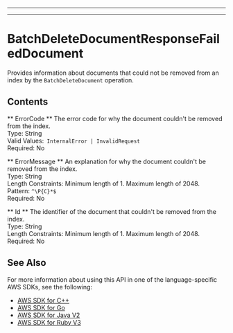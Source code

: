 --------

--------

# BatchDeleteDocumentResponseFailedDocument<a name="API_BatchDeleteDocumentResponseFailedDocument"></a>

Provides information about documents that could not be removed from an index by the `BatchDeleteDocument` operation\.

## Contents<a name="API_BatchDeleteDocumentResponseFailedDocument_Contents"></a>

 ** ErrorCode **   <a name="Kendra-Type-BatchDeleteDocumentResponseFailedDocument-ErrorCode"></a>
The error code for why the document couldn't be removed from the index\.  
Type: String  
Valid Values:` InternalError | InvalidRequest`   
Required: No

 ** ErrorMessage **   <a name="Kendra-Type-BatchDeleteDocumentResponseFailedDocument-ErrorMessage"></a>
An explanation for why the document couldn't be removed from the index\.  
Type: String  
Length Constraints: Minimum length of 1\. Maximum length of 2048\.  
Pattern: `^\P{C}*$`   
Required: No

 ** Id **   <a name="Kendra-Type-BatchDeleteDocumentResponseFailedDocument-Id"></a>
The identifier of the document that couldn't be removed from the index\.  
Type: String  
Length Constraints: Minimum length of 1\. Maximum length of 2048\.  
Required: No

## See Also<a name="API_BatchDeleteDocumentResponseFailedDocument_SeeAlso"></a>

For more information about using this API in one of the language\-specific AWS SDKs, see the following:
+  [ AWS SDK for C\+\+](https://docs.aws.amazon.com/goto/SdkForCpp/kendra-2019-02-03/BatchDeleteDocumentResponseFailedDocument) 
+  [ AWS SDK for Go](https://docs.aws.amazon.com/goto/SdkForGoV1/kendra-2019-02-03/BatchDeleteDocumentResponseFailedDocument) 
+  [ AWS SDK for Java V2](https://docs.aws.amazon.com/goto/SdkForJavaV2/kendra-2019-02-03/BatchDeleteDocumentResponseFailedDocument) 
+  [ AWS SDK for Ruby V3](https://docs.aws.amazon.com/goto/SdkForRubyV3/kendra-2019-02-03/BatchDeleteDocumentResponseFailedDocument) 